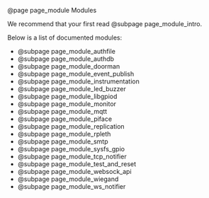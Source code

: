 @page page_module Modules

We recommend that your first read  @subpage page_module_intro.

Below is a list of documented modules:

  * @subpage page_module_authfile
  * @subpage page_module_authdb
  * @subpage page_module_doorman
  * @subpage page_module_event_publish
  * @subpage page_module_instrumentation
  * @subpage page_module_led_buzzer
  * @subpage page_module_libgpiod
  * @subpage page_module_monitor
  * @subpage page_module_mqtt
  * @subpage page_module_piface
  * @subpage page_module_replication
  * @subpage page_module_rpleth
  * @subpage page_module_smtp
  * @subpage page_module_sysfs_gpio
  * @subpage page_module_tcp_notifier
  * @subpage page_module_test_and_reset
  * @subpage page_module_websock_api
  * @subpage page_module_wiegand
  * @subpage page_module_ws_notifier
